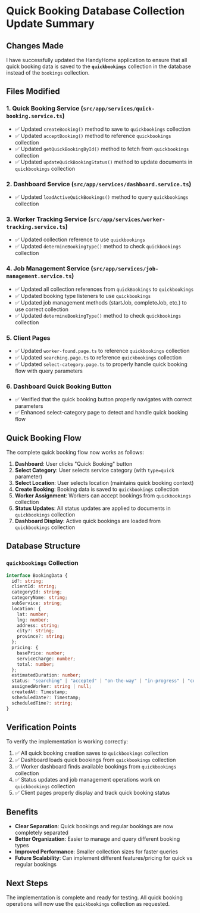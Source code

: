 # Quick Booking Database Collection Update Summary

## Changes Made

I have successfully updated the HandyHome application to ensure that all quick booking data is saved to the **`quickbookings`** collection in the database instead of the `bookings` collection.

## Files Modified

### 1. Quick Booking Service (`src/app/services/quick-booking.service.ts`)

- ✅ Updated `createBooking()` method to save to `quickbookings` collection
- ✅ Updated `acceptBooking()` method to reference `quickbookings` collection
- ✅ Updated `getQuickBookingById()` method to fetch from `quickbookings` collection
- ✅ Updated `updateQuickBookingStatus()` method to update documents in `quickbookings` collection

### 2. Dashboard Service (`src/app/services/dashboard.service.ts`)

- ✅ Updated `loadActiveQuickBookings()` method to query `quickbookings` collection

### 3. Worker Tracking Service (`src/app/services/worker-tracking.service.ts`)

- ✅ Updated collection reference to use `quickbookings`
- ✅ Updated `determineBookingType()` method to check `quickbookings` collection

### 4. Job Management Service (`src/app/services/job-management.service.ts`)

- ✅ Updated all collection references from `quickBookings` to `quickbookings`
- ✅ Updated booking type listeners to use `quickbookings`
- ✅ Updated job management methods (startJob, completeJob, etc.) to use correct collection
- ✅ Updated `determineBookingType()` method to check `quickbookings` collection

### 5. Client Pages

- ✅ Updated `worker-found.page.ts` to reference `quickbookings` collection
- ✅ Updated `searching.page.ts` to reference `quickbookings` collection
- ✅ Updated `select-category.page.ts` to properly handle quick booking flow with query parameters

### 6. Dashboard Quick Booking Button

- ✅ Verified that the quick booking button properly navigates with correct parameters
- ✅ Enhanced select-category page to detect and handle quick booking flow

## Quick Booking Flow

The complete quick booking flow now works as follows:

1. **Dashboard**: User clicks "Quick Booking" button
2. **Select Category**: User selects service category (with `type=quick` parameter)
3. **Select Location**: User selects location (maintains quick booking context)
4. **Create Booking**: Booking data is saved to `quickbookings` collection
5. **Worker Assignment**: Workers can accept bookings from `quickbookings` collection
6. **Status Updates**: All status updates are applied to documents in `quickbookings` collection
7. **Dashboard Display**: Active quick bookings are loaded from `quickbookings` collection

## Database Structure

### `quickbookings` Collection

```typescript
interface BookingData {
  id?: string;
  clientId: string;
  categoryId: string;
  categoryName: string;
  subService: string;
  location: {
    lat: number;
    lng: number;
    address: string;
    city?: string;
    province?: string;
  };
  pricing: {
    basePrice: number;
    serviceCharge: number;
    total: number;
  };
  estimatedDuration: number;
  status: "searching" | "accepted" | "on-the-way" | "in-progress" | "completed" | "cancelled";
  assignedWorker: string | null;
  createdAt: Timestamp;
  scheduledDate?: Timestamp;
  scheduledTime?: string;
}
```

## Verification Points

To verify the implementation is working correctly:

1. ✅ All quick booking creation saves to `quickbookings` collection
2. ✅ Dashboard loads quick bookings from `quickbookings` collection
3. ✅ Worker dashboard finds available bookings from `quickbookings` collection
4. ✅ Status updates and job management operations work on `quickbookings` collection
5. ✅ Client pages properly display and track quick booking status

## Benefits

- **Clear Separation**: Quick bookings and regular bookings are now completely separated
- **Better Organization**: Easier to manage and query different booking types
- **Improved Performance**: Smaller collection sizes for faster queries
- **Future Scalability**: Can implement different features/pricing for quick vs regular bookings

## Next Steps

The implementation is complete and ready for testing. All quick booking operations will now use the `quickbookings` collection as requested.
